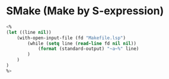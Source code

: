 SMake (Make by S-expression)
============================

```lisp
<%
(let ((line nil))
    (with-open-input-file (fd "Makefile.lsp")
        (while (setq line (read-line fd nil nil))
            (format (standard-output) "~a~%" line)
        )
    )
)
%>
```
